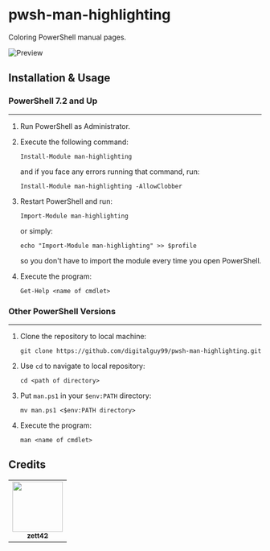 # pwsh-man-highlighting
Coloring PowerShell manual pages.

![Preview](https://drive.google.com/uc?export=view&id=1xXwtodqskb58fgDpSTUlxo1XYTm01GEs)

## Installation & Usage

### PowerShell 7.2 and Up
---

1. Run PowerShell as Administrator.

2. Execute the following command:

    ```pwsh
    Install-Module man-highlighting
    ```
    
    and if you face any errors running that command, run:
    
    ```pwsh
    Install-Module man-highlighting -AllowClobber
    ```
 
3. Restart PowerShell and run:

   ```pwsh
   Import-Module man-highlighting
   ```
   
   or simply:
   
   ```pwsh
   echo "Import-Module man-highlighting" >> $profile
   ```
   
   so you don't have to import the module every time you open PowerShell.
   
4. Execute the program:
   
   ```pwsh
   Get-Help <name of cmdlet>
   ```

### Other PowerShell Versions
---

1. Clone the repository to local machine:

   ```pwsh
   git clone https://github.com/digitalguy99/pwsh-man-highlighting.git
   ```

2. Use `cd` to navigate to local repository: 

   ```pwsh
   cd <path of directory>
   ```

3. Put `man.ps1` in your `$env:PATH` directory:

   ```pwsh
   mv man.ps1 <$env:PATH directory>
   ```

4. Execute the program:

   ```pwsh
   man <name of cmdlet>
   ```

## Credits

<table>
  <tr>
    <td align="center"><a href="https://stackoverflow.com/users/7571258/zett42" target="_blank"><img src="https://i.stack.imgur.com/fBP6e.png?s=256&g=1" width="100px;" alt=""/><br /><sub><b>zett42</b></sub></a><br /></td>
  </tr>
</table>
